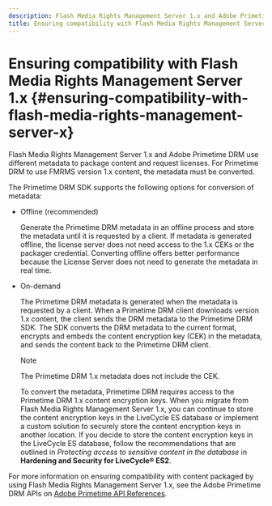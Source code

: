 ```yaml
---
description: Flash Media Rights Management Server 1.x and Adobe Primetime DRM use different metadata to package content and request licenses. For Primetime DRM to use FMRMS version 1.x content, the metadata must be converted.
title: Ensuring compatibility with Flash Media Rights Management Server 1.x
---
```


# Ensuring compatibility with Flash Media Rights Management Server 1.x {#ensuring-compatibility-with-flash-media-rights-management-server-x}

Flash Media Rights Management Server 1.x and Adobe Primetime DRM use different metadata to package content and request licenses. For Primetime DRM to use FMRMS version 1.x content, the metadata must be converted.

The Primetime DRM SDK supports the following options for conversion of metadata:

* Offline (recommended)

  Generate the Primetime DRM metadata in an offline process and store the metadata until it is requested by a client. If metadata is generated offline, the license server does not need access to the 1.x CEKs or the packager credential. Converting offline offers better performance because the License Server does not need to generate the metadata in real time. 
* On-demand

  The Primetime DRM metadata is generated when the metadata is requested by a client. When a Primetime DRM client downloads version 1.x content, the client sends the DRM metadata to the Primetime DRM SDK. The SDK converts the DRM metadata to the current format, encrypts and embeds the content encryption key (CEK) in the metadata, and sends the content back to the Primetime DRM client.

  >[!NOTE]
  >
  >The Primetime DRM 1.x metadata does not include the CEK.

  To convert the metadata, Primetime DRM requires access to the Primetime DRM 1.x content encryption keys. When you migrate from Flash Media Rights Management Server 1.x, you can continue to store the content encryption keys in the LiveCycle ES database or implement a custom solution to securely store the content encryption keys in another location. If you decide to store the content encryption keys in the LiveCycle ES database, follow the recommendations that are outlined in *Protecting access to sensitive content in the database* in **Hardening and Security for LiveCycle® ES2**.

For more information on ensuring compatibility with content packaged by using Flash Media Rights Management Server 1.x, see the Adobe Primetime DRM APIs on [Adobe Primetime API References](https://help.adobe.com/en_US/primetime/api/index.html#api-Adobe_Primetime_API_References). 
